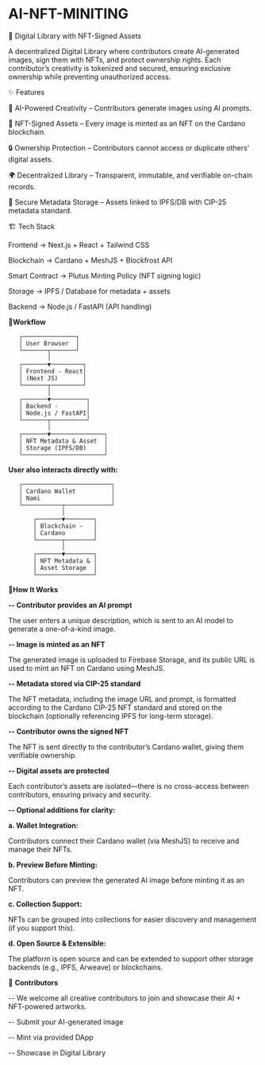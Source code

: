 # AI-NFT-MINITING

📖 Digital Library with NFT-Signed Assets

A decentralized Digital Library where contributors create AI-generated images, sign them with NFTs, and protect ownership rights. Each contributor’s creativity is tokenized and secured, ensuring exclusive ownership while preventing unauthorized access.

✨ Features

🎨 AI-Powered Creativity – Contributors generate images using AI prompts.

🔗 NFT-Signed Assets – Every image is minted as an NFT on the Cardano blockchain.

🔒 Ownership Protection – Contributors cannot access or duplicate others’ digital assets.

🌍 Decentralized Library – Transparent, immutable, and verifiable on-chain records.

📂 Secure Metadata Storage – Assets linked to IPFS/DB with CIP-25 metadata standard.

🏗️ Tech Stack

Frontend → Next.js + React + Tailwind CSS

Blockchain → Cardano + MeshJS + Blockfrost API

Smart Contract → Plutus Minting Policy (NFT signing logic)

Storage → IPFS / Database for metadata + assets

Backend → Node.js / FastAPI (API handling)

🔄**Workflow**

       ┌───────────────┐
       │ User Browser  │
       └───────┬───────┘
               │
       ┌───────▼─────────┐
       │ Frontend - React│
       │ (Next JS)       │
       └───────┬─────────┘
               │
       ┌───────▼──────────┐
       │ Backend -        │
       │ Node.js / FastAPI│
       └───────┬──────────┘
               │
       ┌───────▼───────────────┐
       │ NFT Metadata & Asset  │
       │ Storage (IPFS/DB)     │
       └───────────────────────┘

                   
**User also interacts directly with:**

       ┌─────────────────────────┐
       │ Cardano Wallet          │
       │ Nami                    │
       └───────────┬─────────────┘
                   │
           ┌───────▼────────┐
           │ Blockchain -   │
           │ Cardano        │
           └───────┬────────┘
                   │
           ┌───────▼────────┐
           │ NFT Metadata & │
           │ Asset Storage  │
           └────────────────┘



🚀**How It Works**

**-- Contributor provides an AI prompt**

The user enters a unique description, which is sent to an AI model to generate a one-of-a-kind image.

**-- Image is minted as an NFT**

The generated image is uploaded to Firebase Storage, and its public URL is used to mint an NFT on Cardano using MeshJS.

**-- Metadata stored via CIP-25 standard**

The NFT metadata, including the image URL and prompt, is formatted according to the Cardano CIP-25 NFT standard and stored on the blockchain (optionally referencing IPFS for long-term storage).

**-- Contributor owns the signed NFT**

The NFT is sent directly to the contributor’s Cardano wallet, giving them verifiable ownership.

**-- Digital assets are protected**

Each contributor’s assets are isolated—there is no cross-access between contributors, ensuring privacy and security.

**-- Optional additions for clarity:**

**a. Wallet Integration:**

Contributors connect their Cardano wallet (via MeshJS) to receive and manage their NFTs.

**b. Preview Before Minting:**

Contributors can preview the generated AI image before minting it as an NFT.

**c. Collection Support:**

NFTs can be grouped into collections for easier discovery and management (if you support this).

**d. Open Source & Extensible:**

The platform is open source and can be extended to support other storage backends (e.g., IPFS, Arweave) or blockchains.

🤝 **Contributors**

-- We welcome all creative contributors to join and showcase their AI + NFT-powered artworks.

-- Submit your AI-generated image

-- Mint via provided DApp

-- Showcase in Digital Library
